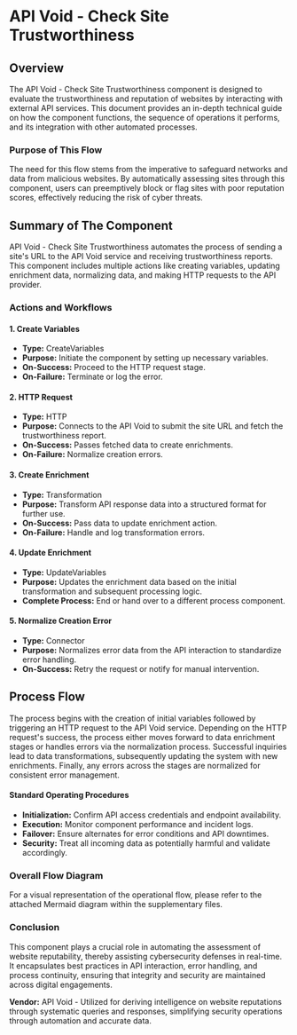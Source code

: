 # API Void - Check Site Trustworthiness

## Overview
The API Void - Check Site Trustworthiness component is designed to evaluate the trustworthiness and reputation of websites by interacting with external API services. This document provides an in-depth technical guide on how the component functions, the sequence of operations it performs, and its integration with other automated processes.

### Purpose of This Flow
The need for this flow stems from the imperative to safeguard networks and data from malicious websites. By automatically assessing sites through this component, users can preemptively block or flag sites with poor reputation scores, effectively reducing the risk of cyber threats.

## Summary of The Component
API Void - Check Site Trustworthiness automates the process of sending a site's URL to the API Void service and receiving trustworthiness reports. This component includes multiple actions like creating variables, updating enrichment data, normalizing data, and making HTTP requests to the API provider.

### Actions and Workflows

#### 1. Create Variables
- **Type:** CreateVariables
- **Purpose:** Initiate the component by setting up necessary variables.
- **On-Success:** Proceed to the HTTP request stage.
- **On-Failure:** Terminate or log the error.
  
#### 2. HTTP Request
- **Type:** HTTP
- **Purpose:** Connects to the API Void to submit the site URL and fetch the trustworthiness report.
- **On-Success:** Passes fetched data to create enrichments.
- **On-Failure:** Normalize creation errors.

#### 3. Create Enrichment
- **Type:** Transformation
- **Purpose:** Transform API response data into a structured format for further use.
- **On-Success:** Pass data to update enrichment action.
- **On-Failure:** Handle and log transformation errors.

#### 4. Update Enrichment
- **Type:** UpdateVariables
- **Purpose:** Updates the enrichment data based on the initial transformation and subsequent processing logic.
- **Complete Process:** End or hand over to a different process component.

#### 5. Normalize Creation Error
- **Type:** Connector
- **Purpose:** Normalizes error data from the API interaction to standardize error handling.
- **On-Success:** Retry the request or notify for manual intervention.
  
## Process Flow
The process begins with the creation of initial variables followed by triggering an HTTP request to the API Void service. Depending on the HTTP request's success, the process either moves forward to data enrichment stages or handles errors via the normalization process. Successful inquiries lead to data transformations, subsequently updating the system with new enrichments. Finally, any errors across the stages are normalized for consistent error management.

#### Standard Operating Procedures
- **Initialization:** Confirm API access credentials and endpoint availability.
- **Execution:** Monitor component performance and incident logs.
- **Failover:** Ensure alternates for error conditions and API downtimes.
- **Security:** Treat all incoming data as potentially harmful and validate accordingly.

### Overall Flow Diagram
For a visual representation of the operational flow, please refer to the attached Mermaid diagram within the supplementary files.

### Conclusion
This component plays a crucial role in automating the assessment of website reputability, thereby assisting cybersecurity defenses in real-time. It encapsulates best practices in API interaction, error handling, and process continuity, ensuring that integrity and security are maintained across digital engagements.

**Vendor:** API Void - Utilized for deriving intelligence on website reputations through systematic queries and responses, simplifying security operations through automation and accurate data.

